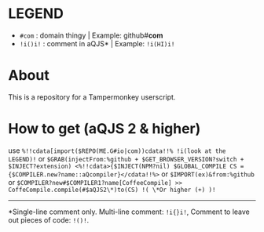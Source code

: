 # LEGEND
- `#com` : domain thingy | Example: github#**com**
- `!i()i!` : comment in aQJS\* | Example: `!i(HI)i!`
# About
This is a repository for a Tampermonkey userscript.
# How to get (aQJS 2 & higher)
use `%!!cdata[import($REPO(ME.G#io|com))cdata!!% !i(look at the LEGEND)!` or `$GRAB(injectFrom:%github + $GET_BROWSER_VERSION?switch + $INJECT?extension) <%!!cdata>{$INJECT(NPM?nil) $GLOBAL_COMPILE CS = {$COMPILER.new?name::aQcompiler}</cdata!!%>` or `$IMPORT(ex)&from:%github` or `$COMPILER?new#$COMPILER1?name[CoffeeCompile] >> CoffeCompile.compile(#$aQJS2\*)to(CS) !( \*Or higher (+) )!`
***
\*Single-line comment only. Multi-line comment: `!i{}i!`, Comment to leave out pieces of code: `!()!`.
